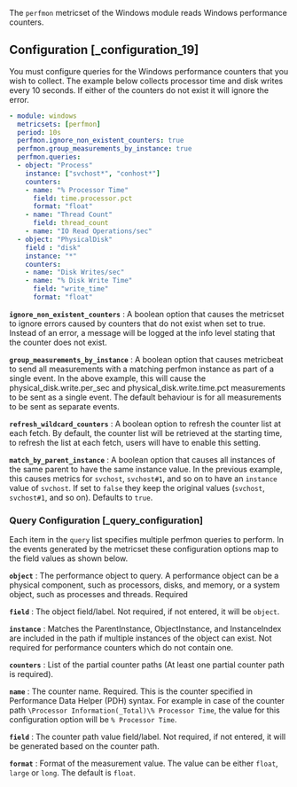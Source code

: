 The `perfmon` metricset of the Windows module reads Windows performance counters.


## Configuration [_configuration_19]

You must configure queries for the Windows performance counters that you wish to collect. The example below collects processor time and disk writes every 10 seconds. If either of the counters do not exist it will ignore the error.

```yaml
- module: windows
  metricsets: [perfmon]
  period: 10s
  perfmon.ignore_non_existent_counters: true
  perfmon.group_measurements_by_instance: true
  perfmon.queries:
  - object: "Process"
    instance: ["svchost*", "conhost*"]
    counters:
    - name: "% Processor Time"
      field: time.processor.pct
      format: "float"
    - name: "Thread Count"
      field: thread_count
    - name: "IO Read Operations/sec"
  - object: "PhysicalDisk"
    field : "disk"
    instance: "*"
    counters:
    - name: "Disk Writes/sec"
    - name: "% Disk Write Time"
      field: "write_time"
      format: "float"
```

**`ignore_non_existent_counters`**
:   A boolean option that causes the metricset to ignore errors caused by counters that do not exist when set to true. Instead of an error, a message will be logged at the info level stating that the counter does not exist.

**`group_measurements_by_instance`**
:   A boolean option that causes metricbeat to send all measurements with a matching perfmon instance as part of a single event. In the above example, this will cause the physical_disk.write.per_sec and physical_disk.write.time.pct measurements to be sent as a single event. The default behaviour is for all measurements to be sent as separate events.

**`refresh_wildcard_counters`**
:   A boolean option to refresh the counter list at each fetch. By default, the counter list will be retrieved at the starting time, to refresh the list at each fetch, users will have to enable this setting.

**`match_by_parent_instance`**
:   A boolean option that causes all instances of the same parent to have the same instance value. In the previous example, this causes metrics for `svchost`, `svchost#1`, and so on to have an `instance`
value of `svchost`. If set to `false` they keep the original values (`svchost`, `svchost#1`, and so on). Defaults to `true`.


### Query Configuration [_query_configuration]

Each item in the `query` list specifies multiple perfmon queries to perform. In the events generated by the metricset these configuration options map to the field values as shown below.

**`object`**
:   The performance object to query. A performance object can be a physical component, such as processors, disks, and memory, or a system object, such as processes and threads. Required

**`field`**
:   The object field/label. Not required, if not entered, it will be `object`.

**`instance`**
:   Matches the ParentInstance, ObjectInstance, and InstanceIndex are included in the path if multiple instances of the object can exist. Not required for performance counters which do not contain one.

**`counters`**
:   List of the partial counter paths (At least one partial counter path is required).

**`name`**
:   The counter name. Required. This is the counter specified in Performance Data Helper (PDH) syntax. For example in case of the counter path `\Processor Information(_Total)\% Processor Time`, the value for this configuration option will be `% Processor Time`.

**`field`**
:   The counter path value field/label. Not required, if not entered, it will be generated based on the counter path.

**`format`**
:   Format of the measurement value. The value can be either `float`, `large` or `long`. The default is `float`.
